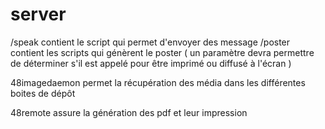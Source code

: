 # server 

/speak contient le script qui permet d'envoyer des message 
/poster contient les scripts qui génèrent le poster ( un paramètre devra permettre de déterminer s'il est appelé pour être imprimé ou diffusé à l'écran )

48imagedaemon permet la récupération des média dans les différentes boites de dépôt

48remote assure la génération des pdf et leur impression